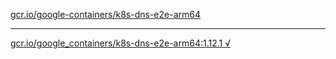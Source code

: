 [gcr.io/google-containers/k8s-dns-e2e-arm64](https://hub.docker.com/r/anjia0532/k8s-dns-e2e-arm64/tags/) 

----
[gcr.io/google_containers/k8s-dns-e2e-arm64:1.12.1 √](https://hub.docker.com/r/anjia0532/k8s-dns-e2e-arm64/tags/)

